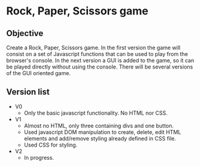 Rock, Paper, Scissors game
===========================

Objective
---------
Create a Rock, Paper, Scissors game. 
In the first version the game will consist on a set of Javascript functions that can be used 
to play from the browser's console.
In the next version a GUI is added to the game, so it can be played directly without using the
console. There will be several versions of the GUI oriented game.


Version list
-------------
* V0
  * Only the basic javascript functionality. No HTML nor CSS.
* V1
  * Almost no HTML, only three containing divs and one button.
  * Used javascript DOM manipulation to create, delete, edit HTML elements and add/remove styling already defined in CSS file.
  * Used CSS for styling.
* V2
  * In progress.

